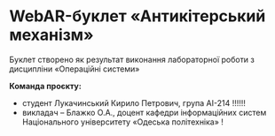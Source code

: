 # WebAR-буклет «Антикітерський механізм»
Буклет створено як результат виконання лабораторної роботи з дисципліни
«Операційні системи»

**Команда проєкту:**
+ студент Лукачинський Кирило Петрович, група АІ-214 !!!!!!
+ викладач – Блажко О.А., доцент кафедри інформаційних систем Національного університету «Одеська політехніка» !
